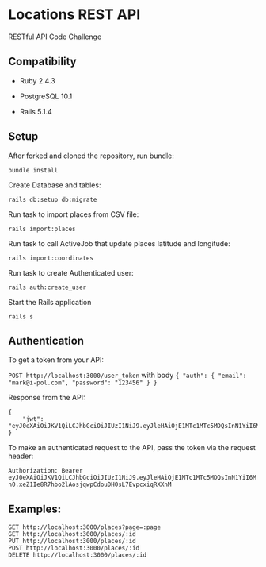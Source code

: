 Locations REST API
========

RESTful API Code Challenge

Compatibility
-------------

* Ruby 2.4.3

* PostgreSQL 10.1

* Rails 5.1.4

Setup
------------

After forked and cloned the repository, run bundle:

`bundle install`

Create Database and tables:

`rails db:setup db:migrate`

Run task to import places from CSV file:

`rails import:places`

Run task to call ActiveJob that update places latitude and longitude:

`rails import:coordinates`

Run task to create Authenticated user:

`rails auth:create_user`

Start the Rails application

`rails s`

Authentication
------------
To get a token from your API:

`POST http://localhost:3000/user_token` with body `{ "auth": { "email": "mark@i-pol.com", "password": "123456" } }`

Response from the API:

```
{
    "jwt": "eyJ0eXAiOiJKV1QiLCJhbGciOiJIUzI1NiJ9.eyJleHAiOjE1MTc1MTc5MDQsInN1YiI6Mn0.xeZ1Ie8R7hbo2lAosjqwpCdouDH0sL7EvpcxiqRXXnM"
}
```

To make an authenticated request to the API, pass the token via the request header:

`Authorization: Bearer eyJ0eXAiOiJKV1QiLCJhbGciOiJIUzI1NiJ9.eyJleHAiOjE1MTc1MTc5MDQsInN1YiI6Mn0.xeZ1Ie8R7hbo2lAosjqwpCdouDH0sL7EvpcxiqRXXnM`

Examples:
------------
  ```
  GET http://localhost:3000/places?page=:page
  GET http://localhost:3000/places/:id
  PUT http://localhost:3000/places/:id
  POST http://localhost:3000/places/:id
  DELETE http://localhost:3000/places/:id
  ```
